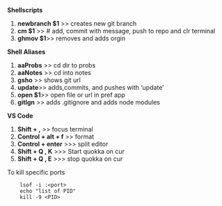 **Shellscripts**

1. **newbranch $1** >> creates new  git branch
2. **cm $1** >> # add, commit with message, push to repo and clr terminal
4. **ghmov $1**>> removes and adds orgin


**Shell Aliases**

1. **aaProbs** >> cd dir to probs
2. **aaNotes** >> cd into notes
3. **gsho** >> shows git url
4. **update**>> adds,commits, and pushes with ‘update’
5. **open $1**>> open file or url in pref app
6. **gitIgn** >> adds .gitignore and adds node modules

**VS Code**
1. **Shift + ,** >> focus terminal
2. **Control + alt + f** >> format
3. **Control + enter** >>> split editor
4. **Shift + Q , K** >>> Start quokka on cur
5. **Shift + Q , E** >>> stop quokka on cur


To kill specific ports
```console
	lsof -i :<port>
	echo "list of PID"
	kill -9 <PID>

```
